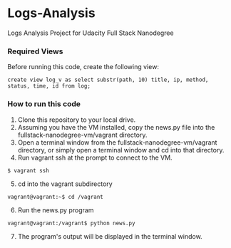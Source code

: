 # Logs-Analysis
Logs Analysis Project for Udacity Full Stack Nanodegree

###  Required Views
Before running this code, create the following view:
```
create view log_v as select substr(path, 10) title, ip, method, status, time, id from log;
```
### How to run this code
1. Clone this repository to your local drive.
2. Assuming you have the VM installed, copy the news.py file into the fullstack-nanodegree-vm/vagrant directory.
3. Open a terminal window from the fullstack-nanodegree-vm/vagrant directory, or simply open a terminal window and cd into that directory.
4. Run vagrant ssh at the prompt to connect to the VM.
```
$ vagrant ssh
```
5. cd into the vagrant subdirectory
```
vagrant@vagrant:~$ cd /vagrant
```
6. Run the news.py program
```
vagrant@vagrant:/vagrant$ python news.py
```
7. The program's output will be displayed in the terminal window.

